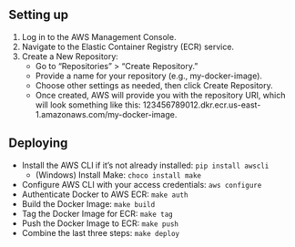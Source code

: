 ## Setting up
1. Log in to the AWS Management Console.
2. Navigate to the Elastic Container Registry (ECR) service.
3. Create a New Repository:
    - Go to “Repositories” > “Create Repository.”
    - Provide a name for your repository (e.g., my-docker-image).
    - Choose other settings as needed, then click Create Repository.
    - Once created, AWS will provide you with the repository URI, which will look something like this: 123456789012.dkr.ecr.us-east-1.amazonaws.com/my-docker-image.

## Deploying
- Install the AWS CLI if it’s not already installed: `pip install awscli`
  - (Windows) Install Make: `choco install make`
- Configure AWS CLI with your access credentials: `aws configure`
- Authenticate Docker to AWS ECR: `make auth`
- Build the Docker Image: `make build`
- Tag the Docker Image for ECR: `make tag`
- Push the Docker Image to ECR: `make push`
- Combine the last three steps: `make deploy`